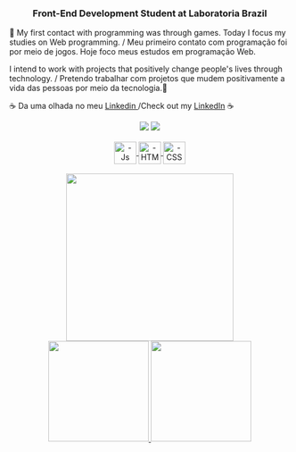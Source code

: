 

 <h3 align="center"> Front-End Development Student at Laboratoria Brazil </h3> 
<p>&#128126; My first contact with programming was through games. Today I focus my studies on Web programming. / Meu primeiro contato com programação foi por meio de jogos. Hoje foco meus estudos em programação Web.<p>
<P>I intend to work with projects that positively change people's lives through technology. / Pretendo trabalhar com projetos que mudem positivamente a vida das pessoas por meio da tecnologia.&#127802;<p>
 
 <p>&#9749; Da uma olhada no meu <a target="_blank" href='https://www.linkedin.com/in/karina-mel-611649223/'> Linkedin </a>/Check out my <a target="_blank" href='https://www.linkedin.com/in/karina-mel-611649223/'>LinkedIn</a> &#9749;<P>
  <div align="center">
    <a href="https://www.linkedin.com/in/karina-mel-611649223/" target="_blank"><img src="https://img.shields.io/badge/LinkedIn-0077B5?style=for-the-badge&logo=linkedin&logoColor=white" target="_blank"></a>
   <a href="mailto:Karinamelarantessilva@gmail.com" target="_blank"><img src="https://img.shields.io/badge/Gmail-D14836?style=for-the-badge&logo=gmail&logoColor=white" target="_blank"></a>
  </div>
<div align="center">
 

<div style="display: inline_block"><br>
  <a href='https://github.com/KarinaMel0'>
  <img align="center" alt="-Js" height="40" width="40" src="https://img.icons8.com/dusk/344/javascript-logo.png">
  <img align="center" alt="-HTML" height="40" width="40" src="https://img.icons8.com/dusk/344/html-5.png">
  <img align="center" alt="-CSS" height="40" width="40" src="https://img.icons8.com/dusk/344/css3.png">
</div>
  
</div></br>
<div align="center" style="display:inline,">
 <kbd style='border-radius:50%;'>
<img src="https://cdn.discordapp.com/attachments/725539486951538750/943887187378855966/download20220204121027.png"  style='width:300px; '/>
  </kbd>
</div>
<div align="center">
  <a href="https://github.com/KarinaMel0">
  <img height="180em" src="https://github-readme-stats.vercel.app/api?username=KarinaMel0&show_icons=true&theme=calm&include_all_commits=true&count_private=true"/>
  <img height="180em" src="https://github-readme-stats.vercel.app/api/top-langs/?username=KarinaMel0&layout=compact&langs_count=7&theme=calm"/>
</div>
 
